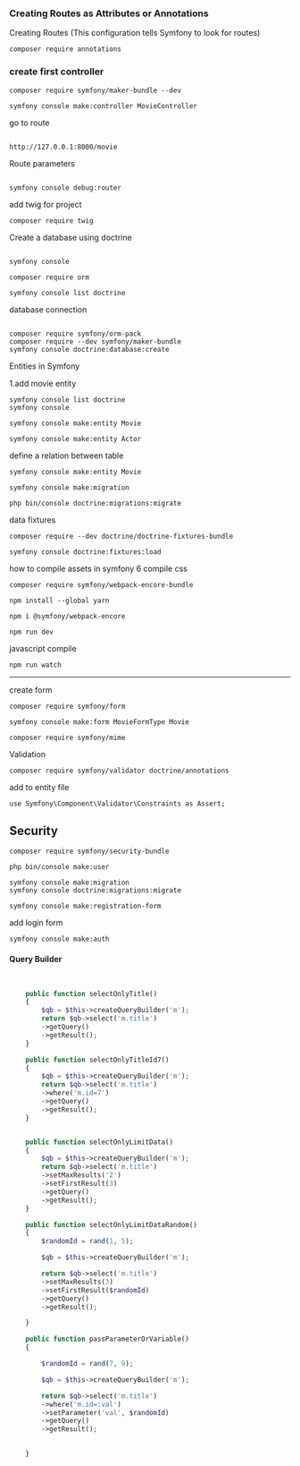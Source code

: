 <h3> Creating Routes as Attributes or Annotations </h3>

<p> Creating Routes (This configuration tells Symfony to look for routes) </p>

```
composer require annotations
```

<h3>
 
 create first controller
 
</h3>



```
composer require symfony/maker-bundle --dev

symfony console make:controller MovieController
```

<p>go to route </p>


```

http://127.0.0.1:8000/movie

```

<p>Route parameters</p>

```

symfony console debug:router

```

<p>add twig for project</p>

```
composer require twig

```


<p>Create a database using doctrine</p>


```

symfony console

composer require orm

symfony console list doctrine

```

<p>database connection </p>

```

composer require symfony/orm-pack
composer require --dev symfony/maker-bundle
symfony console doctrine:database:create

```

<p>Entities in Symfony</p>


<p>1.add movie entity</p>

```
symfony console list doctrine
symfony console

symfony console make:entity Movie
```

```
symfony console make:entity Actor
```

<p>define a relation between table</p>

```
symfony console make:entity Movie

```

```
symfony console make:migration

php bin/console doctrine:migrations:migrate

```

<p>data fixtures</p>

```
composer require --dev doctrine/doctrine-fixtures-bundle
```
```
symfony console doctrine:fixtures:load
```

<p>how to compile assets in symfony 6 compile css</p>

```
composer require symfony/webpack-encore-bundle
```
```
npm install --global yarn

npm i @symfony/webpack-encore
```

```
npm run dev
```

<p>javascript compile</p>

```
npm run watch
```

<hr>

<p>create form</p>

```
composer require symfony/form
```

```
symfony console make:form MovieFormType Movie
```

```
composer require symfony/mime
```


<p>Validation</p>

```
composer require symfony/validator doctrine/annotations
```

<p>add to entity file</p>

```
use Symfony\Component\Validator\Constraints as Assert;
```

## Security

```
composer require symfony/security-bundle
```

```
php bin/console make:user
```

```
symfony console make:migration
symfony console doctrine:migrations:migrate
```

```
symfony console make:registration-form
```

<p>add login form</p>

```
symfony console make:auth
```
<h4> Query Builder </h4>

```php


    public function selectOnlyTitle()
    {
        $qb = $this->createQueryBuilder('m');
        return $qb->select('m.title')
        ->getQuery()
        ->getResult();
    }

    public function selectOnlyTitleId7()
    {
        $qb = $this->createQueryBuilder('m');
        return $qb->select('m.title')
        ->where('m.id=7')
        ->getQuery()
        ->getResult();
    }


    public function selectOnlyLimitData()
    {
        $qb = $this->createQueryBuilder('m');
        return $qb->select('m.title')
        ->setMaxResults('2')
        ->setFirstResult(3)
        ->getQuery()
        ->getResult();
    }

    public function selectOnlyLimitDataRandom()
    {
        $randomId = rand(1, 5);

        $qb = $this->createQueryBuilder('m');

        return $qb->select('m.title')
        ->setMaxResults(3)
        ->setFirstResult($randomId)
        ->getQuery()
        ->getResult();

    }

    public function passParameterOrVariable()
    {

        $randomId = rand(7, 9);

        $qb = $this->createQueryBuilder('m');

        return $qb->select('m.title')
        ->where('m.id=:val')
        ->setParameter('val', $randomId)
        ->getQuery()
        ->getResult();
       

    }

```











